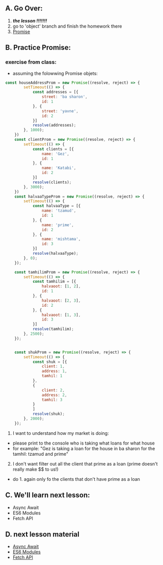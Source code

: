 ## A. Go Over:

1. ***the lesson !!!!!!!***
2. go to 'object' branch and finish the homework there
3. [Promise](https://www.youtube.com/watch?v=DHvZLI7Db8E)


## B. Practice Promise:
### exercise from class:  
  * assuming the folowwing Promise objets:
``` js
const houseAddressProm = new Promise((resolve, reject) => {
        setTimeout(() => {
            const addresses = [{
                street: 'ba sharon',
                id: 1
            }, {
                street: 'yavne',
                id: 2
            }]
            resolve(addresses);
        }, 1000);
    })
    const clientProm = new Promise((resolve, reject) => {
        setTimeout(() => {
            const clients = [{
                name: 'Gez',
                id: 1
            }, {
                name: 'Katabi',
                id: 2
            }]
            resolve(clients);
        }, 3000);
    })
    const halvaaTypeProm = new Promise((resolve, reject) => {
        setTimeout(() => {
            const halvaaType = [{
                name: 'tzamud',
                id: 1
            }, {
                name: 'prime',
                id: 2
            }, {
                name: 'mishtama',
                id: 3
            }]
            resolve(halvaaType);
        }, 0);
    });

    const tamhilimProm = new Promise((resolve, reject) => {
        setTimeout(() => {
            const tamhilim = [{
                halvaoot: [1, 2],
                id: 1
            }, {
                halvaoot: [2, 3],
                id: 2
            }, {
                halvaoot: [1, 3],
                id: 3
            }]
            resolve(tamhilim);
        }, 2500);
    });


    const shukProm = new Promise((resolve, reject) => {
        setTimeout(() => {
            const shuk = [{
                client: 1,
                address: 1,
                tamhil: 1
            },
            {
                client: 2,
                address: 2,
                tamhil: 3
            }
            ]
            resolve(shuk);
        }, 2000);
    });
```
  1. I want to understand how my market is doing: 
  * please print to the console who is taking what loans for what house
  * for example: "Gez is taking a loan for the house in ba sharon for the tamhil: tzamud and prime" 

  2. I don't want filter out all the client that prime as a loan (prime doesn't really make $$ to us!)
  * do 1. again only fo the clients that don't have prime as a loan


## C. We'll learn next lesson:
* Async Await
* ES6 Modules
* Fetch API

## D. next lesson material
* [Async Await](https://www.youtube.com/watch?v=V_Kr9OSfDeU)
* [ES6 Modules](https://www.youtube.com/watch?v=cRHQNNcYf6s)
* [Fetch API](https://www.youtube.com/watch?v=cuEtnrL9-H0)
